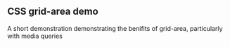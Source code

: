 ## CSS grid-area demo

A short demonstration demonstrating the benifits of grid-area, particularly with media queries
